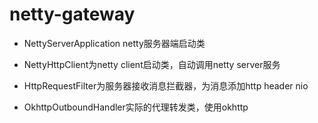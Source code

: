 # netty-gateway

- NettyServerApplication netty服务器端启动类

- NettyHttpClient为netty client启动类，自动调用netty server服务

- HttpRequestFilter为服务器接收消息拦截器，为消息添加http header nio

- OkhttpOutboundHandler实际的代理转发类，使用okhttp
   

```